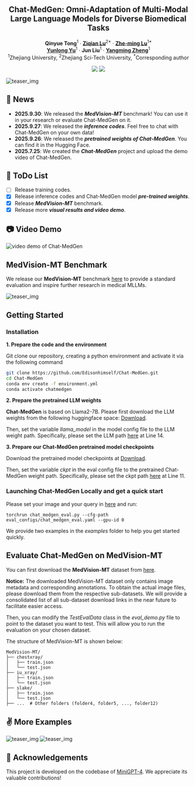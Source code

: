 <p align="center">

  <h2 align="center">
  Chat-MedGen: Omni-Adaptation of Multi-Modal Large Language Models for Diverse Biomedical Tasks

  </h2>
  <p align="center">
    <a><strong>Qinyue Tong</strong></a><sup>1</sup>
    ·
    <a href="https://scholar.google.com/citations?user=qx1yRVEAAAAJ&hl=zh-CN"><strong>Ziqian Lu</strong></a><sup>2*</sup>
    ·
    <a href="https://person.zju.edu.cn/lzmhome"><strong>Zhe-ming Lu</strong></a><sup>1*</sup>
    <br>
    <a href="https://person.zju.edu.cn/en/yunlong"><strong>Yunlong Yu</strong></a><sup>1</sup>
    ·
    <a><strong>Jun Liu</strong></a><sup>1</sup>
    ·
    <a href="https://person.zju.edu.cn/zymsun2002"><strong>Yangming Zheng</strong></a><sup>1</sup>
    <!-- <br> -->
    <br>
    <sup>1</sup>Zhejiang University, <sup>2</sup>Zhejiang Sci-Tech University, <sup>*</sup>Corresponding author
    <br>
    <div align="center">
    <a href='https://huggingface.co/Carryyy/Chat-MedGen'><img src='https://img.shields.io/badge/%F0%9F%A4%97%20HuggingFace-ChatMedGen-yellow'></a>
    <a href='https://huggingface.co/datasets/Carryyy/MedVision-MT'><img src='https://img.shields.io/badge/%F0%9F%A4%97%20HuggingFace-MedVisionMT-yellow?color=yellow'></a>
    </div>
  </p>
</p>
  
![teaser_img](image/teaser.png)

## :mega: News
- **2025.9.30**: We released the ***MedVision-MT*** benchmark! You can use it in your research or evaluate Chat-MedGen on it.
- **2025.9.27**: We released the ***inference codes***. Feel free to chat with Chat-MedGen on your own data!
- **2025.9.26**: We released the ***pretrained weights of Chat-MedGen***. You can find it in the Hugging Face.
- **2025.7.25**: We created the ***Chat-MedGen*** project and upload the demo video of Chat-MedGen.

## :memo: ToDo List
- [ ] Release training codes.
- [x] Release inference codes and Chat-MedGen model ***pre-trained weights***. 
- [x] Release ***MedVision-MT*** benchmark.
- [x] Release more ***visual results and video demo***.

## :camera: Video Demo 
![video demo of Chat-MedGen](image/chatmedgen-demo.gif)


## MedVision-MT Benchmark
We release our **MedVision-MT** benchmark [here](https://huggingface.co/datasets/Carryyy/MedVision-MT) to provide a standard evaluation and inspire further research in medical MLLMs.

![teaser_img](image/dataset.png)

## Getting Started
### Installation

**1. Prepare the code and the environment**

Git clone our repository, creating a python environment and activate it via the following command

```bash
git clone https://github.com/Edisonhimself/Chat-MedGen.git
cd Chat-MedGen
conda env create -f environment.yml
conda activate chatmedgen
```

**2. Prepare the pretrained LLM weights**

**Chat-MedGen** is based on Llama2-7B. Please first download the LLM weights from the following huggingface space:
[Download](https://huggingface.co/meta-llama/Llama-2-7b-chat-hf/tree/main).

Then, set the variable *llama_model* in the model config file to the LLM weight path. Specifically, please set the LLM path 
[here](chatmedgen/configs/models/chatmedgen.yaml#L14) at Line 14.


**3. Prepare our Chat-MedGen pretrained model checkpoints**

Download the pretrained model checkpoints at [Download](https://huggingface.co/Carryyy/Chat-MedGen/tree/main).

Then, set the variable *ckpt* in the eval config file to the pretrained Chat-MedGen weight path. Specifically, please set the ckpt path 
[here](eval_configs/chat_medgen_eval.yaml#L11) at Line 11.


### Launching Chat-MedGen Locally and get a quick start
Please set your image and your query in [here](chat_medgen_eval.py#L51) and run:
```
torchrun chat_medgen_eval.py --cfg-path eval_configs/chat_medgen_eval.yaml --gpu-id 0
```

We provide two examples in the *examples* folder to help you get started quickly.


## Evaluate Chat-MedGen on MedVision-MT

You can first download the **MedVision-MT** dataset from [here](https://huggingface.co/datasets/Carryyy/MedVision-MT).

**Notice:** The downloaded MedVision-MT dataset only contains image metadata and corresponding annotations. To obtain the actual image files, please download them from the respective sub-datasets. We will provide a consolidated list of all sub-dataset download links in the near future to facilitate easier access.

Then, you can modify the *TestEvalData* class in the *eval_demo.py* file to point to the dataset you want to test. This will allow you to run the evaluation on your chosen dataset.

The structure of MedVision-MT is shown below:
```
MedVision-MT/
├── chestxray/
│   ├── train.json
│   └── test.json
├── iu_xray/
│   ├── train.json
│   └── test.json
├── slake/
│   ├── train.json
│   └── test.json
├── ...  # Other folders (folder4, folder5, ..., folder12)
```


## :v: More Examples
![teaser_img](image/example1.png)
![teaser_img](image/example2.png)


## :clap: Acknowledgements
This project is developed on the codebase of [MiniGPT-4](https://github.com/Vision-CAIR/MiniGPT-4). We appreciate its valuable contributions! 
